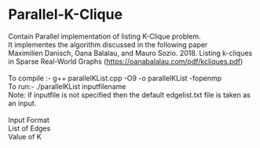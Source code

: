 # Parallel-K-Clique
Contain Parallel implementation of listing K-Clique problem.\
It implementes the algorithm discussed in the following paper\
Maximilien Danisch, Oana Balalau, and Mauro Sozio. 2018. Listing k-cliques in Sparse Real-World 
Graphs (https://oanabalalau.com/pdf/kcliques.pdf)
\
\
To compile :- g++ parallelKList.cpp -O9 -o parallelKList -fopenmp\
To run:- ./parallelKList inputfilename \
Note: if inputfile is not specified then the default edgelist.txt file is taken as an input.\
\
Input Format\
List of Edges\
Value of K

